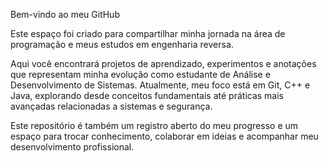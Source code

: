 Bem-vindo ao meu GitHub

Este espaço foi criado para compartilhar minha jornada na área de programação e meus estudos em engenharia reversa.

Aqui você encontrará projetos de aprendizado, experimentos e anotações que representam minha evolução como estudante de Análise e Desenvolvimento de Sistemas. Atualmente, meu foco está em Git, C++ e Java, explorando desde conceitos fundamentais até práticas mais avançadas relacionadas a sistemas e segurança.

Este repositório é também um registro aberto do meu progresso e um espaço para trocar conhecimento, colaborar em ideias e acompanhar meu desenvolvimento profissional. 

